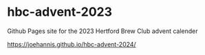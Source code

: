 # hbc-advent-2023

Github Pages site for the 2023 Hertford Brew Club advent calender

https://joehannis.github.io/hbc-advent-2024/

